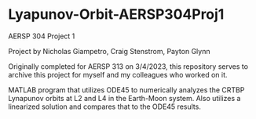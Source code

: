# Lyapunov-Orbit-AERSP304Proj1
AERSP 304 Project 1

Project by Nicholas Giampetro, Craig Stenstrom, Payton Glynn

Originally completed for AERSP 313 on 3/4/2023, this repository serves to archive this project for myself and my colleagues who worked on it.

MATLAB program that utilizes ODE45 to numerically analyzes the CRTBP Lynapunov orbits at L2 and L4 in the Earth-Moon system. Also utilizes a linearized solution and compares that to the ODE45 results.
